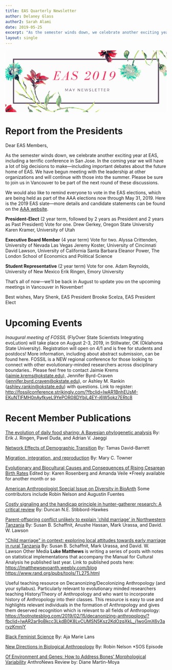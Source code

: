 ```yaml
---
title: EAS Quarterly Newsletter
author: Delaney Glass
author2: Sarah Alami
date: 2019-05-25
excerpt: "As the semester winds down, we celebrate another exciting year at EAS, including a terrific conference in San Jose. In the coming year we will have a lot of big decisions to make—including important debates about the future home of EAS..."
layout: single
---
```


![](/assets/images/may19.png)

# Report from the Presidents

Dear EAS Members,

As the semester winds down, we celebrate another exciting year at EAS, including a terrific conference in San Jose. In the coming year we will have a lot of big decisions to make—including important debates about the future home of EAS. We have begun meeting with the leadership at other organizations and will continue with those into the summer. Please be sure to join us in Vancouver to be part of the next round of these discussions.
 
We would also like to remind everyone to vote in the EAS elections, which are being held as part of the AAA elections now through May 31, 2019. Here is the 2019 EAS slate—more details and candidate statements can be found on the [AAA website](https://evanthsoc.us15.list-manage.com/track/click?u=b66d0effc60d7e0f8e9508bd8&id=722b55466f&e=873ff7a1dd).
 
**President-Elect** (2 year term, followed by 2 years as President and 2 years as Past President) Vote for one.
Drew Gerkey, Oregon State University 
Karen Kramer, University of Utah

**Executive Board Member** (4 year term) Vote for two.
Alyssa Crittenden, University of Nevada Las Vegas 
Jeremy Koster, University of Cincinnati 
David Lawson, University of California Santa Barbara
Eleanor Power, The London School of Economics and Political Science

**Student Representative** (2 year term) Vote for one.
Adam Reynolds, University of New Mexico
Erik Ringen, Emory University

That’s all of now—we’ll be back in August to update you on the upcoming meetings in Vancouver in November!

Best wishes,
Mary Shenk, EAS President
Brooke Scelza, EAS President Elect

# Upcoming Events

*Inaugural meeting of FOSSIL* (FlyOver State Scientists Integrating evoLution) will take place on August 2-3, 2019, in Stillwater, OK (Oklahoma State University). Registration will open on 4/1 and is free for students and postdocs! More information, including about abstract submission, can be found here. FOSSIL is a NEW regional conference for those looking to connect with other evolutionary-minded researchers across disciplinary boundaries..
Please feel free to contact Jaimie Krems (jaimie.krems@okstate.edu), Jennifer Byrd-Craven (jennifer.byrd.craven@okstate.edu), or Ashley M. Rankin (ashley.rankin@okstate.edu) with questions.
Link to register: http://fossilconference.strikingly.com/?fbclid=IwAR1BnhEUsM-EKuNTlFMH0nAyfkyeL9YePOR08DYbjL4EY-j6W5okz7ERtc8

# Recent Member Publications

[The evolution of daily food sharing: A Bayesian phylogenetic analysis](https://evanthsoc.us15.list-manage.com/track/click?u=b66d0effc60d7e0f8e9508bd8&id=f229512dd4&e=873ff7a1dd)
By: Erik J. Ringen, Pavel Duda, and Adrian V. Jaeggi 

[Network Effects of Demographic Transition](https://evanthsoc.us15.list-manage.com/track/click?u=b66d0effc60d7e0f8e9508bd8&id=f8932cc631&e=873ff7a1dd)
By: Tamas David-Barrett

[Migration, integration, and reproduction](https://evanthsoc.us15.list-manage.com/track/click?u=b66d0effc60d7e0f8e9508bd8&id=cca9533ef1&e=873ff7a1dd)
By: Mary C. Towner

[Evolutionary and Biocultural Causes and Consequences of Rising Cesarean Birth Rates](https://evanthsoc.us15.list-manage.com/track/click?u=b66d0effc60d7e0f8e9508bd8&id=bf3c2fba2f&e=873ff7a1dd)
Edited by: Karen Rosenberg and Amanda Veile
*Freely available for another month or so

[American Anthropologist Special Issue on Diversity in BioAnth](https://evanthsoc.us15.list-manage.com/track/click?u=b66d0effc60d7e0f8e9508bd8&id=0e98e6a4a9&e=873ff7a1dd)
Some contributors include Robin Nelson and Augustin Fuentes

[Costly signaling and the handicap principle in hunter-gatherer research: A critical review](https://evanthsoc.us15.list-manage.com/track/click?u=b66d0effc60d7e0f8e9508bd8&id=a95a5d0522&e=873ff7a1dd)
By: Duncan N.E. Stibbord-Hawkes

[Parent-offspring conflict unlikely to explain 'child marriage' in Northwestern Tanzania](https://evanthsoc.us15.list-manage.com/track/click?u=b66d0effc60d7e0f8e9508bd8&id=de1d78537d&e=873ff7a1dd)
By: Susan B. Schaffnit, Anushe Hassan, Mark Urassa, and David. W. Lawson

["Child marriage" in context: exploring local attitudes towards early marriage in rural Tanzania](https://evanthsoc.us15.list-manage.com/track/click?u=b66d0effc60d7e0f8e9508bd8&id=04a7abfa29&e=873ff7a1dd)
By: Susan B. Schaffnit, Mark Urassa, and David. W. Lawson
Other Media
**Luke Matthews** is writing a series of posts with notes on statistical implementations that accompany the Manual for Cultural Analysis he published last year. Link to published posts here: https://lmatthewsevoanth.weebly.com/blog
https://www.rand.org/pubs/tools/TL275.html

Useful teaching resource on Decanonizing/Decolonizing Anthropology (and your syllabus). Particularly relevant to evolutionary minded researchers teaching History/Theory of Anthropology and who want to incorporate history of Anthropology into their classes. This resource is easy to use and highlights relevant individuals in the formation of Anthropology and gives them deserved recognition which is relevant to all fields of Anthropology:
https://footnotesblog.com/2019/02/15/decanonizing-anthropology/?fbclid=IwAR2ar9oBkcc3LkdB0K8LvCUMSN5Ksz2KdOzqXkL_j1woGmX6v3aryzKmnjY

[Black Feminist Science](https://evanthsoc.us15.list-manage.com/track/click?u=b66d0effc60d7e0f8e9508bd8&id=cc9664d6d7&e=873ff7a1dd)
By: Aja Marie Lans

[New Directions in Biological Anthropology](https://evanthsoc.us15.list-manage.com/track/click?u=b66d0effc60d7e0f8e9508bd8&id=bd0063bd09&e=873ff7a1dd)
By: Robin Nelson
*SOS Episode

[Of Environment and Genes: How to Address Bones' Morphological Variability](https://evanthsoc.us15.list-manage.com/track/click?u=b66d0effc60d7e0f8e9508bd8&id=a6c80a980d&e=873ff7a1dd)
AnthroNews
Review by: Diane Martin-Moya
